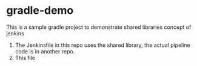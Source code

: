 # gradle-demo

This is a sample gradle project to demonstrate shared libraries concept of jenkins

1. The Jenkinsfile in this repo uses the shared library, the actual pipeline code is in another repo.
2. This file 